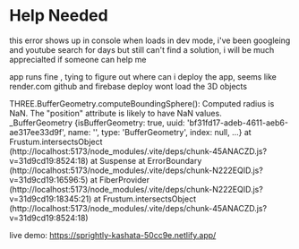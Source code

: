 # Help Needed

this error shows up in console when loads in dev mode, i've been googleing and youtube search for days but still can't find a solution, i will be much apprecialted if someone can help me

app runs fine , tying to figure out where can i deploy the app, seems like render.com github and firebase deploy wont load the 3D objects

THREE.BufferGeometry.computeBoundingSphere(): Computed radius is NaN. The "position" attribute is likely to have NaN values. _BufferGeometry {isBufferGeometry: true, uuid: 'bf31fd17-adeb-4611-aeb6-ae317ee33d9f', name: '', type: 'BufferGeometry', index: null, …} 
    at Frustum.intersectsObject (http://localhost:5173/node_modules/.vite/deps/chunk-45ANACZD.js?v=31d9cd19:8524:18)
    at Suspense
    at ErrorBoundary (http://localhost:5173/node_modules/.vite/deps/chunk-N222EQID.js?v=31d9cd19:16596:5)
    at FiberProvider (http://localhost:5173/node_modules/.vite/deps/chunk-N222EQID.js?v=31d9cd19:18345:21)
    at Frustum.intersectsObject (http://localhost:5173/node_modules/.vite/deps/chunk-45ANACZD.js?v=31d9cd19:8524:18)



live demo: https://sprightly-kashata-50cc9e.netlify.app/
